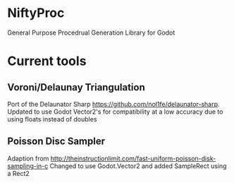 # NiftyProc
General Purpose Procedrual Generation Library for Godot

# Current tools

## Voroni/Delaunay Triangulation
Port of the Delaunator Sharp https://github.com/nol1fe/delaunator-sharp. Updated to use Godot Vector2's for compatibility at a low accuracy due to using floats instead of doubles
## Poisson Disc Sampler
Adaption from http://theinstructionlimit.com/fast-uniform-poisson-disk-sampling-in-c
Changed to use Godot.Vector2 and added SampleRect using a Rect2
